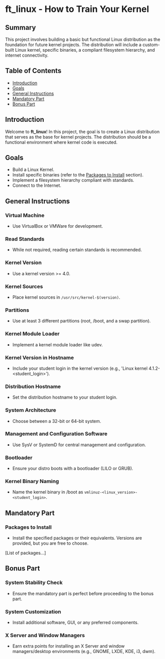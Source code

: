 # ft_linux - How to Train Your Kernel

## Summary

This project involves building a basic but functional Linux distribution as the foundation for future kernel projects. The distribution will include a custom-built Linux kernel, specific binaries, a compliant filesystem hierarchy, and internet connectivity.

## Table of Contents

- [Introduction](#introduction)
- [Goals](#goals)
- [General Instructions](#general-instructions)
- [Mandatory Part](#mandatory-part)
- [Bonus Part](#bonus-part)

## Introduction

Welcome to **ft_linux**! In this project, the goal is to create a Linux distribution that serves as the base for kernel projects. The distribution should be a functional environment where kernel code is executed.

## Goals

- Build a Linux Kernel.
- Install specific binaries (refer to the [Packages to Install](#mandatory-part) section).
- Implement a filesystem hierarchy compliant with standards.
- Connect to the Internet.

## General Instructions

### Virtual Machine

- Use VirtualBox or VMWare for development.

### Read Standards

- While not required, reading certain standards is recommended.

### Kernel Version

- Use a kernel version >= 4.0.

### Kernel Sources

- Place kernel sources in `/usr/src/kernel-$(version)`.

### Partitions

- Use at least 3 different partitions (root, /boot, and a swap partition).

### Kernel Module Loader

- Implement a kernel module loader like udev.

### Kernel Version in Hostname

- Include your student login in the kernel version (e.g., 'Linux kernel 4.1.2-<student_login>').

### Distribution Hostname

- Set the distribution hostname to your student login.

### System Architecture

- Choose between a 32-bit or 64-bit system.

### Management and Configuration Software

- Use SysV or SystemD for central management and configuration.

### Bootloader

- Ensure your distro boots with a bootloader (LILO or GRUB).

### Kernel Binary Naming

- Name the kernel binary in /boot as `vmlinuz-<linux_version>-<student_login>`.

## Mandatory Part

### Packages to Install

- Install the specified packages or their equivalents. Versions are provided, but you are free to choose.

[List of packages...]

## Bonus Part

### System Stability Check

- Ensure the mandatory part is perfect before proceeding to the bonus part.

### System Customization

- Install additional software, GUI, or any preferred components.

### X Server and Window Managers

- Earn extra points for installing an X Server and window managers/desktop environments (e.g., GNOME, LXDE, KDE, i3, dwm).

